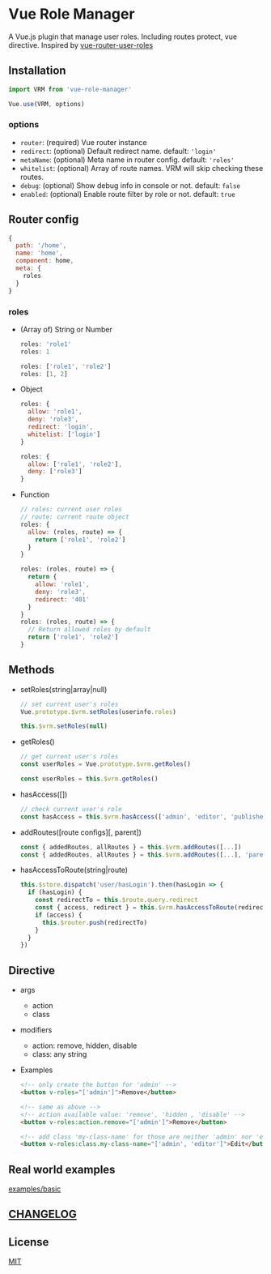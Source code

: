 # Vue Role Manager

A Vue.js plugin that manage user roles. Including routes protect, vue directive.
Inspired by
[vue-router-user-roles](https://github.com/anthonygore/vue-router-user-roles)

## Installation

```js
import VRM from 'vue-role-manager'

Vue.use(VRM, options)
```

### options

- `router`: (required) Vue router instance
- `redirect`: (optional) Default redirect name. default: `'login'`
- `metaName`: (optional) Meta name in router config. default: `'roles'`
- `whitelist`: (optional) Array of route names. VRM will skip checking these
  routes.
- `debug`: (optional) Show debug info in console or not. default: `false`
- `enabled`: (optional) Enable route filter by role or not. default: `true`

## Router config

```js
{
  path: '/home',
  name: 'home',
  component: home,
  meta: {
    roles
  }
}
```

### roles

- (Array of) String or Number

  ```js
  roles: 'role1'
  roles: 1

  roles: ['role1', 'role2']
  roles: [1, 2]
  ```

- Object

  ```js
  roles: {
    allow: 'role1',
    deny: 'role3',
    redirect: 'login',
    whitelist: ['login']
  }

  roles: {
    allow: ['role1', 'role2'],
    deny: ['role3']
  }
  ```

- Function

  ```js
  // roles: current user roles
  // route: current route object
  roles: {
    allow: (roles, route) => {
      return ['role1', 'role2']
    }
  }

  roles: (roles, route) => {
    return {
      allow: 'role1',
      deny: 'role3',
      redirect: '401'
    }
  }
  roles: (roles, route) => {
    // Return allowed roles by default
    return ['role1', 'role2']
  }
  ```

## Methods

- setRoles(string|array|null)

  ```js
  // set current user's roles
  Vue.prototype.$vrm.setRoles(userinfo.roles)

  this.$vrm.setRoles(null)
  ```

- getRoles()

  ```js
  // get current user's roles
  const userRoles = Vue.prototype.$vrm.getRoles()

  const userRoles = this.$vrm.getRoles()
  ```

- hasAccess([])

  ```js
  // check current user's role
  const hasAccess = this.$vrm.hasAccess(['admin', 'editor', 'publisher'])
  ```

- addRoutes([route configs][, parent])

  ```js
  const { addedRoutes, allRoutes } = this.$vrm.addRoutes([...])
  const { addedRoutes, allRoutes } = this.$vrm.addRoutes([...], 'parent-name')
  ```

- hasAccessToRoute(string|route)

  ```js
  this.$store.dispatch('user/hasLogin').then(hasLogin => {
    if (hasLogin) {
      const redirectTo = this.$route.query.redirect
      const { access, redirect } = this.$vrm.hasAccessToRoute(redirectTo)
      if (access) {
        this.$router.push(redirectTo)
      }
    }
  })
  ```

## Directive

- args

  - action
  - class

- modifiers

  - action: remove, hidden, disable
  - class: any string

- Examples

  ```html
  <!-- only create the button for 'admin' -->
  <button v-roles="['admin']">Remove</button>

  <!-- same as above -->
  <!-- action available value: 'remove', 'hidden , 'disable' -->
  <button v-roles:action.remove="['admin']">Remove</button>

  <!-- add class 'my-class-name' for those are neither 'admin' nor 'editor' -->
  <button v-roles:class.my-class-name="['admin', 'editor']">Edit</button>
  ```

## Real world examples

[examples/basic](./tree/master/examples/basic)

## [CHANGELOG](CHANGELOG.md)

## License

[MIT](https://opensource.org/licenses/MIT)

